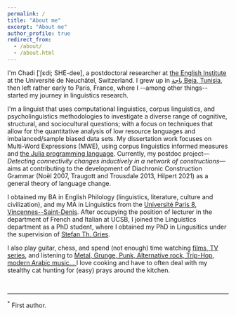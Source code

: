 ```yaml
---
permalink: /
title: "About me"
excerpt: "About me"
author_profile: true
redirect_from: 
  - /about/
  - /about.html
---
```


I'm Chadi [ˈʃɛdi; SHE-dee], a postdoctoral researcher  at <a href="https://www.unine.ch/anglais" target="_blank">the English Institute</a> at the Université de Neuchâtel, Switzerland. I grew up in 
<a href="https://en.wikipedia.org/wiki/B%C3%A9ja" target="_blank">باجة Beja, Tunisia</a>, then left rather early to Paris, France, where I --among other things-- started my journey in linguistics research. 

I'm a linguist that uses computational linguistics, corpus linguistics, and psycholinguistics methodologies to investigate a diverse range of cognitive, structural, and sociocultural questions; with a focus on techniques that allow for the quantitative analysis of low resource languages and imbalanced/sample biased data sets. My dissertation work focuses on Multi-Word Expressions (MWE), using corpus linguistics informed measures and <a href="https://julialang.org/" target="_blank">the Julia programming language</a>. Currently, my postdoc project—*Detecting connectivity changes inductively in a network of constructions*—aims at contributing to the development of Diachronic Construction Grammar (Noël 2007, Traugott and Trousdale 2013, Hilpert 2021) as a general theory of language change.

I obtained my BA in English Philology (linguistics, literature, culture and civilization), and my MA in Linguistics from the <a href="https://www.univ-paris8.fr/" target="_blank">Université Paris 8, Vincennes--Saint-Denis</a>. After occupying the position of lecturer in the department of French and Italian at UCSB, I joined the Linguistics department as a PhD student, where I obtained my PhD in Lingusitics under the supervision of <a href="https://www.stgries.info" target="_blank">Stefan Th. Gries</a>.

I also play guitar, chess, and spend (not enough) time watching <a href="https://letterboxd.com/enahoua/films/" target="_blank">films, TV series</a>, and listening to <a href="https://open.spotify.com/user/w799hdeiwu9qtl0ffcs8c0yxk?si=5e0b0eba5d794691" target="_blank">Metal, Grunge, Punk, Alternative rock, Trip-Hop, modern Arabic music... </a> I love cooking and have to often deal with my stealthy cat hunting for (easy) prays around the kitchen.


<br>
<hr/>
<sup>*</sup> First author.
